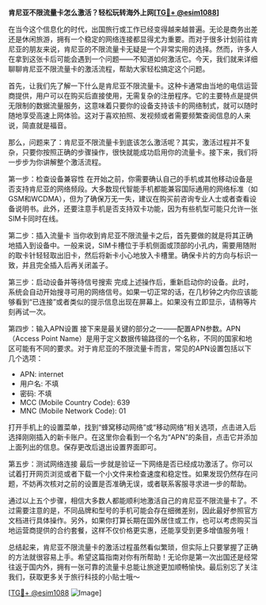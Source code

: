 **肯尼亚不限流量卡怎么激活？轻松玩转海外上网[[TG💪+ @esim1088](https://t.me/s/esim1088)]**

在当今这个信息化的时代，出国旅行或工作已经变得越来越普遍。无论是商务出差还是休闲旅游，拥有一个稳定的网络连接都显得尤为重要。而对于很多计划前往肯尼亚的朋友来说，肯尼亚的不限流量卡无疑是一个非常实用的选择。然而，许多人在拿到这张卡后可能会遇到一个问题——不知道如何激活它。今天，我们就来详细聊聊肯尼亚不限流量卡的激活流程，帮助大家轻松搞定这个问题。

首先，让我们先了解一下什么是肯尼亚不限流量卡。这种卡通常由当地的电信运营商提供，用户可以在购买后直接使用，无需复杂的注册程序。它的主要特点是提供无限制的数据流量服务，这意味着只要你的设备支持该卡的网络制式，就可以随时随地享受高速上网体验。这对于喜欢拍照、发视频或者需要频繁查阅信息的人来说，简直就是福音。

那么，问题来了：肯尼亚不限流量卡到底该怎么激活呢？其实，激活过程并不复杂，只要你按照正确的步骤操作，很快就能成功启用你的流量卡。接下来，我们将一步步为你讲解整个激活流程。

第一步：检查设备兼容性
在开始之前，你需要确认自己的手机或其他移动设备是否支持肯尼亚的网络频段。大多数现代智能手机都能兼容国际通用的网络标准（如GSM和WCDMA），但为了确保万无一失，建议在购买前咨询专业人士或者查看设备说明书。此外，还要注意手机是否支持双卡功能，因为有些机型可能只允许一张SIM卡同时在线。

第二步：插入流量卡
当你收到肯尼亚不限流量卡之后，首先要做的就是将其正确地插入到设备中。一般来说，SIM卡槽位于手机侧面或顶部的小孔内，需要用随附的取卡针轻轻取出旧卡，然后将新卡小心地放入卡槽里。确保卡片的方向与标识一致，并且完全插入后再关闭盖子。

第三步：启动设备并等待信号搜索
完成上述操作后，重新启动你的设备。此时，系统会自动开始搜寻可用的网络信号。如果一切正常的话，在几秒钟之内你应该能够看到“已连接”或者类似的提示信息出现在屏幕上。如果没有立即显示，请稍等片刻再试一次。

第四步：输入APN设置
接下来是最关键的部分之一——配置APN参数。APN（Access Point Name）是用于定义数据传输路径的一个名称，不同的国家和地区可能有不同的要求。对于肯尼亚的不限流量卡而言，常见的APN设置包括以下几个选项：
- APN: internet
- 用户名: 不填
- 密码: 不填
- MCC (Mobile Country Code): 639
- MNC (Mobile Network Code): 01

打开手机上的设置菜单，找到“蜂窝移动网络”或“移动网络”相关选项，点击进入后选择刚刚插入的新卡账户。在这里你会看到一个名为“APN”的条目，点击它并添加上面列出的信息。保存更改后退出设置界面即可。

第五步：测试网络连接
最后一步就是验证一下网络是否已经成功激活了。你可以试着打开网页浏览或者下载一个小文件来检查速度和稳定性。如果发现仍然存在问题，不妨再次核对之前的设置是否准确无误，或者联系客服寻求进一步的帮助。

通过以上五个步骤，相信大多数人都能顺利地激活自己的肯尼亚不限流量卡了。不过需要注意的是，不同品牌和型号的手机可能会存在细微差别，因此最好参照官方文档进行具体操作。另外，如果你打算长期在国外居住或工作，也可以考虑购买当地运营商提供的合约套餐，这样不仅价格更实惠，还能享受到更多增值服务哦！

总结起来，肯尼亚不限流量卡的激活过程虽然看似繁琐，但实际上只要掌握了正确的方法就很容易上手。希望这篇指南对你有所帮助！无论你是第一次出国还是经常往返于国内外，拥有一张可靠的流量卡总能让旅途更加顺畅愉快。最后别忘了关注我们，获取更多关于旅行科技的小贴士哦～

[[TG💪+ @esim1088](https://t.me/s/esim1088) ![Image](https://i.postimg.cc/4NQfJmqS/Snipaste-2025-05-13-00-14-12.png)]